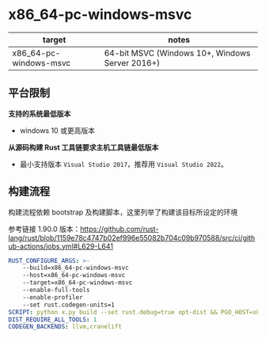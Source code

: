 # x86_64-pc-windows-msvc

| target | notes |
| ------ | ----- |
| x86_64-pc-windows-msvc | 64-bit MSVC (Windows 10+, Windows Server 2016+) |

## 平台限制

**支持的系统最低版本**

- windows 10 或更高版本

**从源码构建 Rust 工具链要求主机工具链最低版本**

- 最小支持版本 `Visual Studio 2017`，推荐用 `Visual Studio 2022`。

## 构建流程

构建流程依赖 bootstrap 及构建脚本，这里列举了构建该目标所设定的环境

参考链接 1.90.0 版本：https://github.com/rust-lang/rust/blob/1159e78c4747b02ef996e55082b704c09b970588/src/ci/github-actions/jobs.yml#L629-L641

```yml
RUST_CONFIGURE_ARGS: >-
    --build=x86_64-pc-windows-msvc
    --host=x86_64-pc-windows-msvc
    --target=x86_64-pc-windows-msvc
    --enable-full-tools
    --enable-profiler
    --set rust.codegen-units=1
SCRIPT: python x.py build --set rust.debug=true opt-dist && PGO_HOST=x86_64-pc-windows-msvc ./build/x86_64-pc-windows-msvc/stage0-tools-bin/opt-dist windows-ci -- python x.py dist bootstrap --include-default-paths
DIST_REQUIRE_ALL_TOOLS: 1
CODEGEN_BACKENDS: llvm,cranelift
```